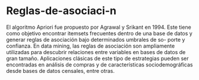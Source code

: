 # Reglas-de-asociaci-n
El algoritmo Apriori fue propuesto por Agrawal y Srikant en 1994. Este tiene como objetivo encontrar itemsets frecuentes dentro de una base de datos y generar reglas de asociación bajo determinados umbrales de so- porte y confianza. En data mining, las reglas de asociación son ampliamente utilizadas para descubrir relaciones entre variables en bases de datos de gran tamaño. Aplicaciones clásicas de este tipo de estrategias pueden ser encontradas en análisis de compras y de características sociodemográficas desde bases de datos censales, entre otras.
